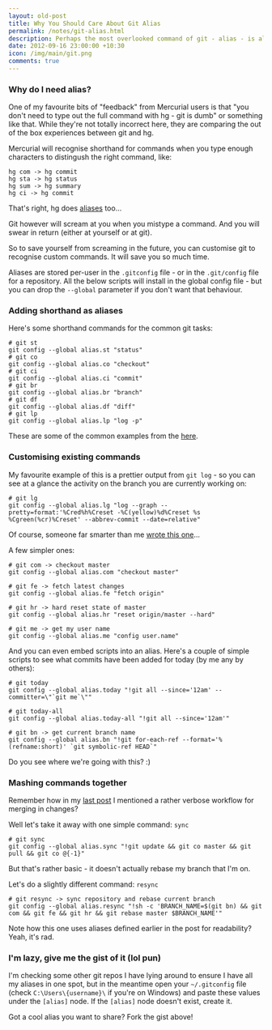 ```yaml
--- 
layout: old-post
title: Why You Should Care About Git Alias
permalink: /notes/git-alias.html
description: Perhaps the most overlooked command of git - alias - is also one of the most powerful. What can you do with it? I'll show you.
date: 2012-09-16 23:00:00 +10:30
icon: /img/main/git.png
comments: true
---
```


### Why do I need alias?

One of my favourite bits of "feedback" from Mercurial users is that "you don't need to type out the full command with hg - git is dumb" or something like that. While they're not totally incorrect here, they are comparing the out of the box experiences between git and hg.

Mercurial will recognise shorthand for commands when you type enough characters to distingush the right command, like:

    hg com -> hg commit
    hg sta -> hg status
    hg sum -> hg summary
    hg ci -> hg commit 

That's right, hg does [aliases](http://mercurial.selenic.com/wiki/AliasExtension) too...

Git however will scream at you when you mistype a command. And you will swear in return (either at yourself or at git).

So to save yourself from screaming in the future, you can customise git to recognise custom commands. It will save you so much time.

Aliases are stored per-user in the `.gitconfig` file - or in the `.git/config` file for a repository. All the below scripts will install in the global config file - but you can drop the `--global` parameter if you don't want that behaviour.

### Adding shorthand as aliases

Here's some shorthand commands for the common git tasks:

    # git st
	git config --global alias.st "status"   
	# git co 
	git config --global alias.co "checkout" 
	# git ci
	git config --global alias.ci "commit"   
	# git br
	git config --global alias.br "branch"   
	# git df
	git config --global alias.df "diff"     
	# git lp
	git config --global alias.lp "log -p"   

These are some of the common examples from the [here](http://gitready.com/intermediate/2009/02/06/helpful-command-aliases.html).

### Customising existing commands

My favourite example of this is a prettier output from `git log` - so you can see at a glance the activity on the branch you are currently working on:

    # git lg
    git config --global alias.lg "log --graph --pretty=format:'%Cred%h%Creset -%C(yellow)%d%Creset %s %Cgreen(%cr)%Creset' --abbrev-commit --date=relative"


Of course, someone far smarter than me [wrote this one](http://www.jukie.net/bart/blog/pimping-out-git-log)...

A few simpler ones:

    # git com -> checkout master
    git config --global alias.com "checkout master"
    
    # git fe -> fetch latest changes
	git config --global alias.fe "fetch origin"
	
	# git hr -> hard reset state of master
	git config --global alias.hr "reset origin/master --hard"
    
    # git me -> get my user name
    git config --global alias.me "config user.name"

And you can even embed scripts into an alias. Here's a couple of simple scripts to see what commits have been added for today (by me any by others):

    # git today
    git config --global alias.today "!git all --since='12am' --committer=\"`git me`\""
    
    # git today-all
    git config --global alias.today-all "!git all --since='12am'"

    # git bn -> get current branch name
    git config --global alias.bn "!git for-each-ref --format='%(refname:short)' `git symbolic-ref HEAD`"

Do you see where we're going with this? :)

### Mashing commands together

Remember how in my [last post](/notes/my-git-habits.html) I mentioned a rather verbose workflow for merging in changes?

Well let's take it away with one simple command: `sync`

	# git sync
    git config --global alias.sync "!git update && git co master && git pull && git co @{-1}" 

But that's rather basic - it doesn't actually rebase my branch that I'm on.

Let's do a slightly different command: `resync`

    # git resync -> sync repository and rebase current branch    
    git config --global alias.resync "!sh -c 'BRANCH_NAME=$(git bn) && git com && git fe && git hr && git rebase master $BRANCH_NAME'"

Note how this one uses aliases defined earlier in the post for readability? Yeah, it's rad.

### I'm lazy, give me the gist of it (lol pun)

I'm checking some other git repos I have lying around to ensure I have all my aliases in one spot, but in the meantime open your `~/.gitconfig` file (check `C:\Users\{username}\` if you're on Windows) and paste these values under the `[alias]` node. If the `[alias]` node doesn't exist, create it.

<script src="https://gist.github.com/3732023.js?file=.gitconfig"></script>

Got a cool alias you want to share? Fork the gist above!